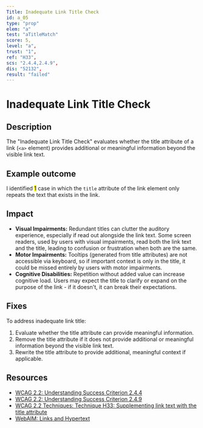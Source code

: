 ```yaml
---
Title: Inadequate Link Title Check
id: a_05
type: "prop"
elem: "a"
test: "aTitleMatch"
score: 5,
level: "a",
trust: "1",
ref: "H33",
scs: "2.4.4,2.4.9",
dis: "52132",
result: "failed"
---
```


# Inadequate Link Title Check

## Description

The "Inadequate Link Title Check" evaluates whether the title attribute of a link (<code>&lt;a&gt;</code> element) provides additional or meaningful information beyond the visible link text.

## Example outcome

I identified <mark>1</mark> case in which the <code>title</code> attribute of the link element only repeats the text that exists in the link.

## Impact

- **Visual Impairments:** Redundant titles can clutter the auditory experience, especially if read out alongside the link text. Some screen readers, used by users with visual impairments, read both the link text and the title, leading to confusion or frustration when both are the same.
- **Motor Impairments:** Tooltips (generated from title attributes) are not accessible via keyboard, so if important context is only in the title, it could be missed entirely by users with motor impairments.
- **Cognitive Disabilities:** Repetition without added value can increase cognitive load. Users may expect the title to clarify or expand on the purpose of the link - if it doesn't, it can break their expectations.

## Fixes

To address inadequate link title:

1. Evaluate whether the title attribute can provide meaningful information.
2. Remove the title attribute if it does not provide additional or meaningful information beyond the visible link text.
3. Rewrite the title attribute to provide additional, meaningful context if applicable.

## Resources

- [WCAG 2.2: Understanding Success Criterion 2.4.4](https://www.w3.org/WAI/WCAG22/Understanding/link-purpose-in-context.html)
- [WCAG 2.2: Understanding Success Criterion 2.4.9](https://www.w3.org/WAI/WCAG22/Understanding/link-purpose-link-only.html)
- [WCAG 2.2 Techniques: Technique H33: Supplementing link text with the title attribute](https://www.w3.org/WAI/WCAG22/Techniques/html/H33)
- [WebAIM: Links and Hypertext](https://webaim.org/techniques/hypertext/)
